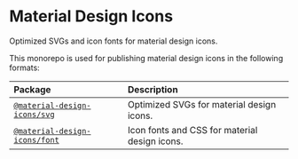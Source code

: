 # Material Design Icons

Optimized SVGs and icon fonts for material design icons.

This monorepo is used for publishing material design icons in the following formats:

Package | Description
:--- | :---
[`@material-design-icons/svg`](https://github.com/marella/material-design-icons/tree/main/svg#readme) | Optimized SVGs for material design icons.
[`@material-design-icons/font`](https://github.com/marella/material-design-icons/tree/main/font#readme) | Icon fonts and CSS for material design icons.
